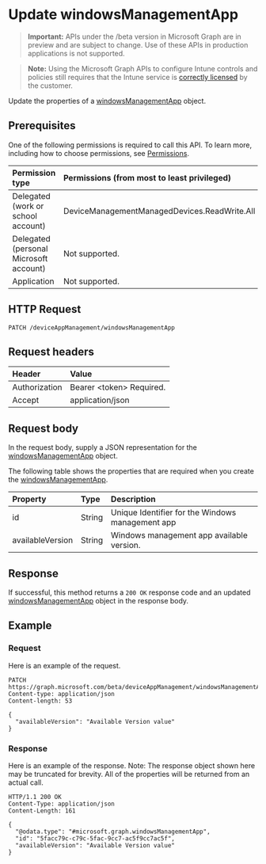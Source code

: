 ﻿# Update windowsManagementApp

> **Important:** APIs under the /beta version in Microsoft Graph are in preview and are subject to change. Use of these APIs in production applications is not supported.

> **Note:** Using the Microsoft Graph APIs to configure Intune controls and policies still requires that the Intune service is [correctly licensed](https://go.microsoft.com/fwlink/?linkid=839381) by the customer.

Update the properties of a [windowsManagementApp](../resources/intune_devices_windowsmanagementapp.md) object.
## Prerequisites
One of the following permissions is required to call this API. To learn more, including how to choose permissions, see [Permissions](../../../concepts/intune_devices_permissions_reference.md).

|Permission type|Permissions (from most to least privileged)|
|:---|:---|
|Delegated (work or school account)|DeviceManagementManagedDevices.ReadWrite.All|
|Delegated (personal Microsoft account)|Not supported.|
|Application|Not supported.|

## HTTP Request
<!-- {
  "blockType": "ignored"
}
-->
``` http
PATCH /deviceAppManagement/windowsManagementApp
```

## Request headers
|Header|Value|
|:---|:---|
|Authorization|Bearer &lt;token&gt; Required.|
|Accept|application/json|

## Request body
In the request body, supply a JSON representation for the [windowsManagementApp](../resources/intune_devices_windowsmanagementapp.md) object.

The following table shows the properties that are required when you create the [windowsManagementApp](../resources/intune_devices_windowsmanagementapp.md).

|Property|Type|Description|
|:---|:---|:---|
|id|String|Unique Identifier for the Windows management app|
|availableVersion|String|Windows management app available version.|



## Response
If successful, this method returns a `200 OK` response code and an updated [windowsManagementApp](../resources/intune_devices_windowsmanagementapp.md) object in the response body.

## Example
### Request
Here is an example of the request.
``` http
PATCH https://graph.microsoft.com/beta/deviceAppManagement/windowsManagementApp
Content-type: application/json
Content-length: 53

{
  "availableVersion": "Available Version value"
}
```

### Response
Here is an example of the response. Note: The response object shown here may be truncated for brevity. All of the properties will be returned from an actual call.
``` http
HTTP/1.1 200 OK
Content-Type: application/json
Content-Length: 161

{
  "@odata.type": "#microsoft.graph.windowsManagementApp",
  "id": "5facc79c-c79c-5fac-9cc7-ac5f9cc7ac5f",
  "availableVersion": "Available Version value"
}
```



